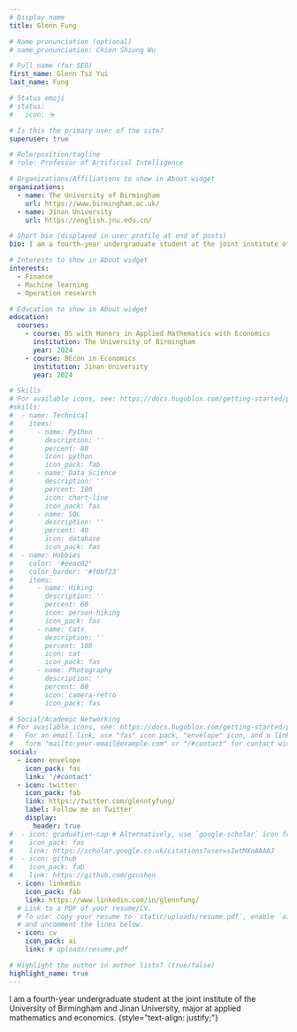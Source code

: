 ```yaml
---
# Display name
title: Glenn Fung

# Name pronunciation (optional)
# name_pronunciation: Chien Shiung Wu

# Full name (for SEO)
first_name: Glenn Tsz Yui
last_name: Fung

# Status emoji
# status:
#   icon: ☕️

# Is this the primary user of the site?
superuser: true

# Role/position/tagline
# role: Professor of Artificial Intelligence

# Organizations/Affiliations to show in About widget
organizations:
  - name: The University of Birmingham
    url: https://www.birmingham.ac.uk/
  - name: Jinan University
    url: https://english.jnu.edu.cn/

# Short bio (displayed in user profile at end of posts)
bio: I am a fourth-year undergraduate student at the joint institute of the University of Birmingham and Jinan University, major at applied mathematics and economics. 

# Interests to show in About widget
interests:
  - Finance
  - Machine learning
  - Operation research

# Education to show in About widget
education:
  courses:
    - course: BS with Honors in Applied Mathematics with Economics
      institution: The University of Birmingham
      year: 2024
    - course: BEcon in Economics
      institution: Jinan University 
      year: 2024

# Skills
# For available icons, see: https://docs.hugoblox.com/getting-started/page-builder/#icons
#skills:
#  - name: Technical
#    items:
#      - name: Python
#        description: ''
#        percent: 80
#        icon: python
#        icon_pack: fab
#      - name: Data Science
#        description: ''
#        percent: 100
#        icon: chart-line
#        icon_pack: fas
#      - name: SQL
#        description: ''
#        percent: 40
#        icon: database
#        icon_pack: fas
#  - name: Hobbies
#    color: '#eeac02'
#    color_border: '#f0bf23'
#    items:
#      - name: Hiking
#        description: ''
#        percent: 60
#        icon: person-hiking
#        icon_pack: fas
#      - name: Cats
#        description: ''
#        percent: 100
#        icon: cat
#        icon_pack: fas
#      - name: Photography
#        description: ''
#        percent: 80
#        icon: camera-retro
#        icon_pack: fas

# Social/Academic Networking
# For available icons, see: https://docs.hugoblox.com/getting-started/page-builder/#icons
#   For an email link, use "fas" icon pack, "envelope" icon, and a link in the
#   form "mailto:your-email@example.com" or "/#contact" for contact widget.
social:
  - icon: envelope
    icon_pack: fas
    link: '/#contact'
  - icon: twitter
    icon_pack: fab
    link: https://twitter.com/glenntyfung/
    label: Follow me on Twitter
    display:
      header: true
#  - icon: graduation-cap # Alternatively, use `google-scholar` icon from `ai` icon pack
#    icon_pack: fas
#    link: https://scholar.google.co.uk/citations?user=sIwtMXoAAAAJ
#  - icon: github
#    icon_pack: fab
#    link: https://github.com/gcushen
  - icon: linkedin
    icon_pack: fab
    link: https://www.linkedin.com/in/glennfung/
  # Link to a PDF of your resume/CV.
  # To use: copy your resume to `static/uploads/resume.pdf`, enable `ai` icons in `params.yaml`,
  # and uncomment the lines below.
  - icon: cv
    icon_pack: ai
    link: # uploads/resume.pdf

# Highlight the author in author lists? (true/false)
highlight_name: true
---
```


I am a fourth-year undergraduate student at the joint institute of the University of Birmingham and Jinan University, major at applied mathematics and economics. 
{style="text-align: justify;"}
